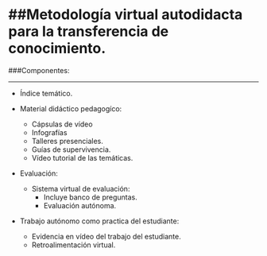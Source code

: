 ##Metodología virtual autodidacta para la transferencia de conocimiento.
======================================================================

###Componentes:
________________

* Índice temático.
* Material didáctico pedagogíco:
  * Cápsulas de vídeo
  * Infografías
  * Talleres presenciales.
  * Guías de supervivencia.
  * Vídeo tutorial de las temáticas.
* Evaluación:
  * Sistema virtual de evaluación:
    * Incluye banco de preguntas.
    * Evaluación autónoma.

* Trabajo autónomo como practica del estudiante:
  * Evidencia en vídeo del trabajo del estudiante. 
  * Retroalimentación virtual.

